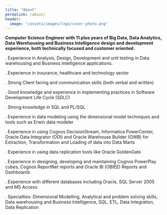 ```yaml
---
title: "About"
permalink: /about/
header:
  image: "/assets/images/logo/cover-photo.png"
---
```


**Computer Science Engineer with 11 plus years of Big Data, Data Analytics, Data Warehousing and Business
Intelligence design and development experience, both technically focused and customer oriented.**


  . Experience in Analysis, Design, Development and unit testing in Data warehousing and Business Intelligence applications.

  . Experience in insurance, healthcare and technology sector

  . Strong Client facing and communication skills (both verbal and written)

  . Good knowledge and experience in implementing practices in Software Development Life Cycle (SDLC)

  . Strong knowledge in SQL and PL/SQL

  . Experience in data modeling using the dimensional model techniques and tools such as Erwin data modeler

  . Experience in using Cognos DecisionStream, Informatica PowerCenter, Oracle Data Integrator (ODI) and Oracle Warehouse Builder (OWB) for Extraction, Transformation and Loading of data into Data Marts

  . Experience in using data replication tools like Oracle GoldenGate

  . Experience in designing, developing and maintaining Cognos PowerPlay cubes, Cognos ReportNet reports and Oracle BI (OBIEE) Reports and Dashboards

  . Experience with different databases including Oracle, SQL Server 2005 and MS Access

  . Specialties: Dimensional Modelling, Analytical and problem solving skills, Data warehousing and Business Intelligence, SQL, ETL, Data Integration, Data Replication

